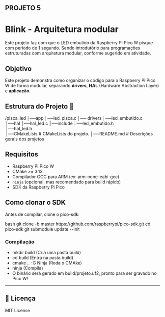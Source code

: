 ## PROJETO 5

# Blink - Arquitetura modular
Este projeto faz com que o LED embutido da Raspberry Pi Pico W pisque com período de 1 segundo. Sendo introdutório para programações estruturadas com arquitetura modular, conforme sugerido em atividade. 

## Objetivo
Este projeto demonstra como organizar o código para o Raspberry Pi Pico W de forma modular, separando **drivers**, **HAL** (Hardware Abstraction Layer) e **aplicação**.

## Estrutura do Projeto 📂
/pisca_led
│──app
   │──led_pisca.c
│── drivers
    │──led_embutido.c        
│──hal
    │──hal_led.c
│──include
    │──led_embutido.h         
    │──hal_led.h           
│──CMakeLists     # CMakeLists do projeto.
│──README.md           # Descrições gerais dos projetos


## Requisitos

- Raspberry Pi Pico W
- CMake >= 3.13
- Compilador GCC para ARM (ex: arm-none-eabi-gcc)
- `ninja` (opcional, mas recomendado para build rápido)
- SDK da Raspberry Pi Pico

## Como clonar o SDK

Antes de compilar, clone o pico-sdk:

bash
git clone -b master https://github.com/raspberrypi/pico-sdk.git
cd pico-sdk
git submodule update --init

### Compilação

- mkdir build (Cria uma pasta build)
- cd build (Entra na pasta build)
- cmake .. -G Ninja (Roda o CMAke)
- ninja (Compila)
- O binário será gerado em build/projeto.uf2, pronto para ser gravado no Pico W!

---
## 📜 Licença
MIT License
